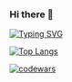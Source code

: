 ### Hi there 👋

[![Typing SVG](https://readme-typing-svg.herokuapp.com?color=%2336BCF7&lines=Python+for+the+win)](https://git.io/typing-svg)

[![Top Langs](https://github-readme-stats.vercel.app/api/top-langs/?username=SGGM&hide=TypeScript)](https://github.com/SGGM/github-readme-stats)

[![codewars](https://www.codewars.com/users/SGGM/badges/large)](https://www.codewars.com/users/SGGM)

<!--
**SGGM/SGGM** is a ✨ _special_ ✨ repository because its `README.md` (this file) appears on your GitHub profile.

Here are some ideas to get you started:

- 🔭 I’m currently working on ...
- 🌱 I’m currently learning ...
- 👯 I’m looking to collaborate on ...
- 🤔 I’m looking for help with ...
- 💬 Ask me about ...
- 📫 How to reach me: ...
- 😄 Pronouns: ...
- ⚡ Fun fact: ...
-->
